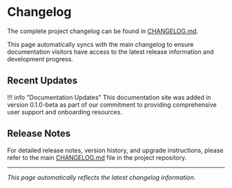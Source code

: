# Changelog

The complete project changelog can be found in [CHANGELOG.md](../../CHANGELOG.md).

This page automatically syncs with the main changelog to ensure documentation visitors have access to the latest release information and development progress.

## Recent Updates

!!! info "Documentation Updates"
    This documentation site was added in version 0.1.0-beta as part of our commitment to providing comprehensive user support and onboarding resources.

## Release Notes

For detailed release notes, version history, and upgrade instructions, please refer to the main [CHANGELOG.md](../../CHANGELOG.md) file in the project repository.

---

*This page automatically reflects the latest changelog information.*
